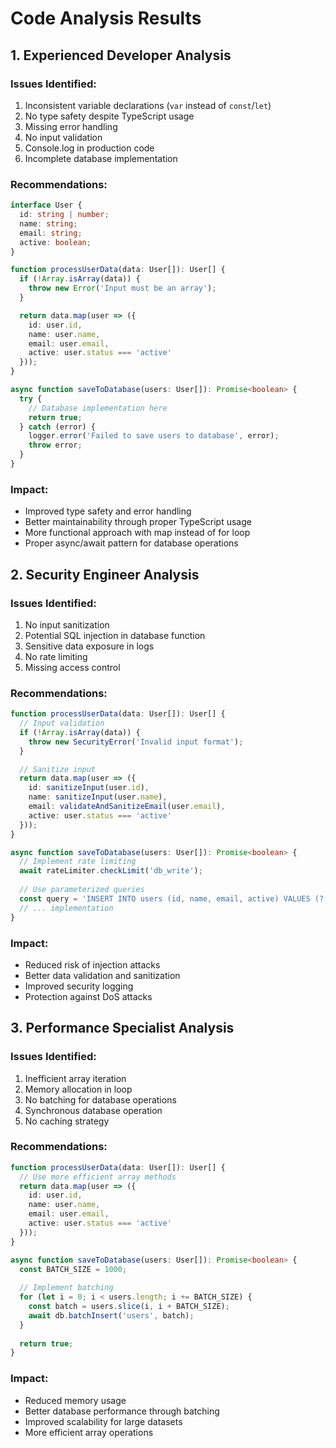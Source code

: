 # Code Analysis Results

## 1. Experienced Developer Analysis

### Issues Identified:
1. Inconsistent variable declarations (`var` instead of `const`/`let`)
2. No type safety despite TypeScript usage
3. Missing error handling
4. No input validation
5. Console.log in production code
6. Incomplete database implementation

### Recommendations:
```typescript
interface User {
  id: string | number;
  name: string;
  email: string;
  active: boolean;
}

function processUserData(data: User[]): User[] {
  if (!Array.isArray(data)) {
    throw new Error('Input must be an array');
  }

  return data.map(user => ({
    id: user.id,
    name: user.name,
    email: user.email,
    active: user.status === 'active'
  }));
}

async function saveToDatabase(users: User[]): Promise<boolean> {
  try {
    // Database implementation here
    return true;
  } catch (error) {
    logger.error('Failed to save users to database', error);
    throw error;
  }
}
```

### Impact:
- Improved type safety and error handling
- Better maintainability through proper TypeScript usage
- More functional approach with map instead of for loop
- Proper async/await pattern for database operations

## 2. Security Engineer Analysis

### Issues Identified:
1. No input sanitization
2. Potential SQL injection in database function
3. Sensitive data exposure in logs
4. No rate limiting
5. Missing access control

### Recommendations:
```typescript
function processUserData(data: User[]): User[] {
  // Input validation
  if (!Array.isArray(data)) {
    throw new SecurityError('Invalid input format');
  }

  // Sanitize input
  return data.map(user => ({
    id: sanitizeInput(user.id),
    name: sanitizeInput(user.name),
    email: validateAndSanitizeEmail(user.email),
    active: user.status === 'active'
  }));
}

async function saveToDatabase(users: User[]): Promise<boolean> {
  // Implement rate limiting
  await rateLimiter.checkLimit('db_write');
  
  // Use parameterized queries
  const query = 'INSERT INTO users (id, name, email, active) VALUES (?, ?, ?, ?)';
  // ... implementation
}
```

### Impact:
- Reduced risk of injection attacks
- Better data validation and sanitization
- Improved security logging
- Protection against DoS attacks

## 3. Performance Specialist Analysis

### Issues Identified:
1. Inefficient array iteration
2. Memory allocation in loop
3. No batching for database operations
4. Synchronous database operation
5. No caching strategy

### Recommendations:
```typescript
function processUserData(data: User[]): User[] {
  // Use more efficient array methods
  return data.map(user => ({
    id: user.id,
    name: user.name,
    email: user.email,
    active: user.status === 'active'
  }));
}

async function saveToDatabase(users: User[]): Promise<boolean> {
  const BATCH_SIZE = 1000;
  
  // Implement batching
  for (let i = 0; i < users.length; i += BATCH_SIZE) {
    const batch = users.slice(i, i + BATCH_SIZE);
    await db.batchInsert('users', batch);
  }
  
  return true;
}
```

### Impact:
- Reduced memory usage
- Better database performance through batching
- Improved scalability for large datasets
- More efficient array operations 